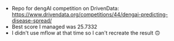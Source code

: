 - Repo for dengAI competition on DrivenData:
https://www.drivendata.org/competitions/44/dengai-predicting-disease-spread/
- Best score I managed was 25.7332
- I didn't use mflow at that time so I can't recreate the result :upside_down_face: